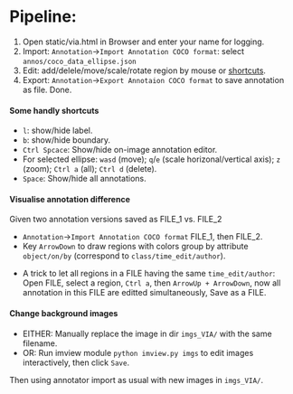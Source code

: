 # Pipeline:
1. Open static/via.html in Browser and enter your name for logging.
2. Import: `Annotation`->`Import Annotation COCO format`: select `annos/coco_data_ellipse.json`
3. Edit: add/delele/move/scale/rotate region by mouse or [shortcuts](#Some-handly-shortcuts).
4. Export: `Annotation`->`Export Annotaion COCO format` to save annotation as file. Done.

#### Some handly shortcuts
- `l`: show/hide label.
- `b`: show/hide boundary.
- `Ctrl Spcace`: Show/hide on-image annotation editor.
- For selected ellipse: `wasd` (move); `q`/`e` (scale horizonal/vertical axis); `z` (zoom); `Ctrl a` (all); `Ctrl d` (delete).
- `Space`: Show/hide all annotations.

#### Visualise annotation difference
Given two annotation versions saved as FILE_1 vs. FILE_2
- `Annotation`->`Import Annotation COCO format` FILE_1, then FILE_2.
- Key `ArrowDown` to draw regions with colors group by attribute `object/on/by` (correspond to `class/time_edit/author`).
* A trick to let all regions in a FILE having the same `time_edit/author`: Open FILE, select a region, `Ctrl a`, then `ArrowUp + ArrowDown`, now all annotation in this FILE are editted simultaneously, Save as a FILE.

#### Change background images
- EITHER: Manually replace the image in dir `imgs_VIA/` with the same filename.
- OR: Run imview module `python imview.py imgs` to edit images interactively, then click `Save`.

Then using annotator import as usual with new images in `imgs_VIA/`.
